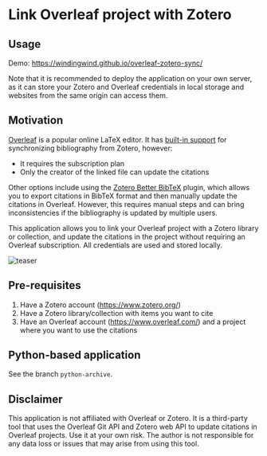 # Link Overleaf project with Zotero

## Usage

Demo: https://windingwind.github.io/overleaf-zotero-sync/

Note that it is recommended to deploy the application on your own server, as it can store your Zotero and Overleaf credentials in local storage and websites from the same origin can access them.

## Motivation

[Overleaf](https://www.overleaf.com/) is a popular online LaTeX editor. It has [built-in support](https://www.overleaf.com/learn/how-to/How_to_link_Zotero_to_your_Overleaf_account) for synchronizing bibliography from Zotero, however:

- It requires the subscription plan
- Only the creator of the linked file can update the citations

Other options include using the [Zotero Better BibTeX](https://retorque.re/zotero-better-bibtex/) plugin, which allows you to export citations in BibTeX format and then manually update the citations in Overleaf. However, this requires manual steps and can bring inconsistencies if the bibliography is updated by multiple users.

This application allows you to link your Overleaf project with a Zotero library or collection, and update the citations in the project without requiring an Overleaf subscription. All credentials are used and stored locally.

![teaser](https://github.com/user-attachments/assets/3d7b7a7d-2728-48b6-a867-17f975109d18)

## Pre-requisites

1. Have a Zotero account (<https://www.zotero.org/>)
2. Have a Zotero library/collection with items you want to cite
3. Have an Overleaf account (<https://www.overleaf.com/>) and a project where you want to use the citations

## Python-based application

See the branch `python-archive`.

## Disclaimer

This application is not affiliated with Overleaf or Zotero. It is a third-party tool that uses the Overleaf Git API and Zotero web API to update citations in Overleaf projects. Use it at your own risk. The author is not responsible for any data loss or issues that may arise from using this tool.
